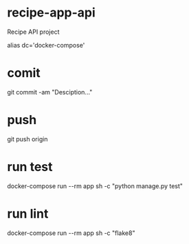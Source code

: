 # recipe-app-api

Recipe API project

alias dc='docker-compose'

# comit

git commit -am "Desciption..."

# push

git push origin

# run test

docker-compose run --rm app sh -c "python manage.py test"

# run lint

docker-compose run --rm app sh -c "flake8"
